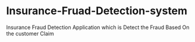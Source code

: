 # Insurance-Fruad-Detection-system
Insurance Fraud Detection Application which is Detect the Fraud Based On the customer Claim
